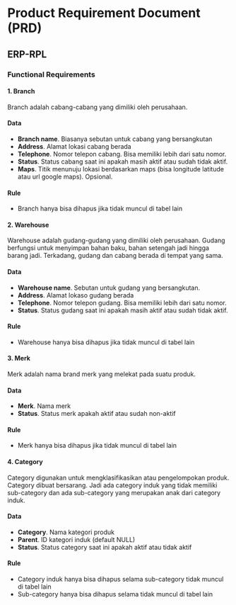 # Product Requirement Document (PRD)
## ERP-RPL
### Functional Requirements
#### 1. Branch
Branch adalah cabang-cabang yang dimiliki oleh perusahaan.

#### Data
- **Branch name**. Biasanya sebutan untuk cabang yang bersangkutan
- **Address**. Alamat lokasi cabang berada
- **Telephone**. Nomor telepon cabang. Bisa memiliki lebih dari satu nomor.
- **Status**. Status cabang saat ini apakah masih aktif atau sudah tidak aktif.
- **Maps**. Titik menunuju lokasi berdasarkan maps (bisa longitude latitude atau url google maps). Opsional.
  
#### Rule
- Branch hanya bisa dihapus jika tidak muncul di tabel lain

#### 2. Warehouse
Warehouse adalah gudang-gudang yang dimiliki oleh perusahaan. Gudang berfungsi untuk menyimpan bahan baku, bahan setengah jadi hingga barang jadi. Terkadang, gudang dan cabang berada di tempat yang sama.

#### Data
- **Warehouse name**. Sebutan untuk gudang yang bersangkutan.
- **Address**. Alamat lokaso gudang berada
- **Telephone**. Nomor telepon gudang. Bisa memiliki lebih dari satu nomor.
- **Status**. Status gudang saat ini apakah masih aktif atau sudah tidak aktif.

#### Rule
- Warehouse hanya bisa dihapus jika tidak muncul di tabel lain

#### 3. Merk
Merk adalah nama brand merk yang melekat pada suatu produk.

#### Data
- **Merk**. Nama merk
- **Status**. Status merk apakah aktif atau sudah non-aktif

#### Rule
- Merk hanya bisa dihapus jika tidak muncul di tabel lain

#### 4. Category
Category digunakan untuk mengklasifikasikan atau pengelompokan produk. Category dibuat bersarang. Jadi ada category induk yang tidak memiliki sub-category dan ada sub-category yang merupakan anak dari category induk.

#### Data
- **Category**. Nama kategori produk
- **Parent**. ID kategori induk (default NULL)
- **Status**. Status category saat ini apakah aktif atau tidak aktif

#### Rule
- Category induk hanya bisa dihapus selama sub-category tidak muncul di tabel lain
- Sub-category hanya bisa dihapus selama tidak muncul di tabel lain